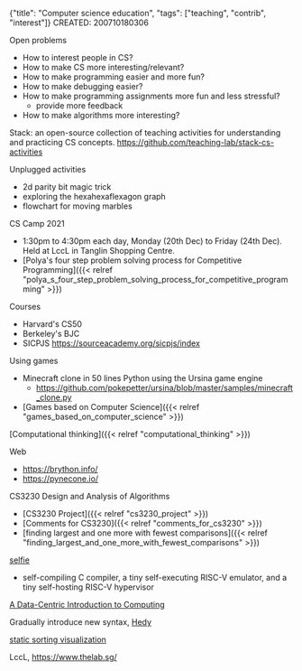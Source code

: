 {"title": "Computer science education", "tags": ["teaching", "contrib", "interest"]}
CREATED: 200710180306

Open problems
* How to interest people in CS?
* How to make CS more interesting/relevant?
* How to make programming easier and more fun?
* How to make debugging easier?
* How to make programming assignments more fun and less stressful?
  * provide more feedback
* How to make algorithms more interesting?

Stack: an open-source collection of teaching activities for understanding and practicing CS concepts.
https://github.com/teaching-lab/stack-cs-activities

Unplugged activities
* 2d parity bit magic trick
* exploring the hexahexaflexagon graph
* flowchart for moving marbles

CS Camp 2021
* 1:30pm to 4:30pm each day, Monday (20th Dec) to Friday (24th Dec). Held at LccL in Tanglin Shopping Centre.
* [Polya's four step problem solving process for Competitive Programming]({{< relref "polya_s_four_step_problem_solving_process_for_competitive_programming" >}})

Courses
* Harvard's CS50
* Berkeley's BJC
* SICPJS https://sourceacademy.org/sicpjs/index

Using games
* Minecraft clone in 50 lines Python using the Ursina game engine
  * https://github.com/pokepetter/ursina/blob/master/samples/minecraft_clone.py
* [Games based on Computer Science]({{< relref "games_based_on_computer_science" >}})

[Computational thinking]({{< relref "computational_thinking" >}})

Web
* https://brython.info/
* https://pynecone.io/

CS3230 Design and Analysis of Algorithms
* [CS3230 Project]({{< relref "cs3230_project" >}})
* [Comments for CS3230]({{< relref "comments_for_cs3230" >}})
* [finding largest and one more with fewest comparisons]({{< relref "finding_largest_and_one_more_with_fewest_comparisons" >}})

[selfie](http://selfie.cs.uni-salzburg.at/)
* self-compiling C compiler, a tiny self-executing RISC-V emulator, and a tiny self-hosting RISC-V hypervisor

[A Data-Centric Introduction to Computing](https://dcic-world.org/)

Gradually introduce new syntax, [Hedy](https://www.hedycode.com/)

[static sorting visualization](https://corte.si/posts/code/visualisingsorting/index.html)

LccL, https://www.thelab.sg/

